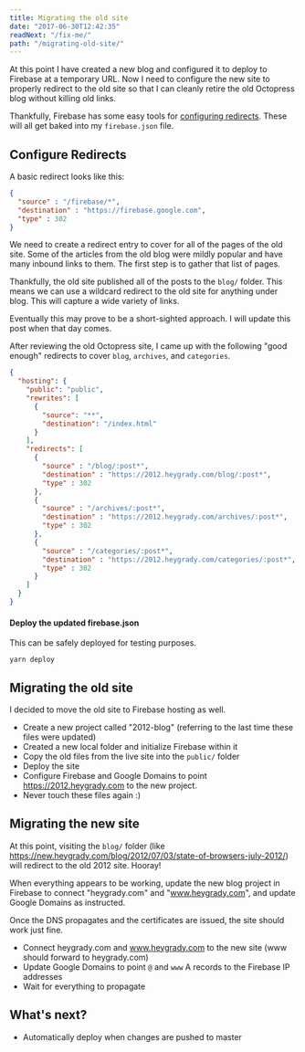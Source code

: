 ```yaml
---
title: Migrating the old site
date: "2017-06-30T12:42:35"
readNext: "/fix-me/"
path: "/migrating-old-site/"
---
```


At this point I have created a new blog and configured it to deploy to Firebase at a temporary URL. Now I need to configure the new site to properly redirect to the old site so that I can cleanly retire the old Octopress blog without killing old links.

Thankfully, Firebase has some easy tools for [configuring redirects](https://firebase.google.com/docs/hosting/url-redirects-rewrites). These will all get baked into my `firebase.json` file.

## Configure Redirects
A basic redirect looks like this:

```json
{
  "source" : "/firebase/*",
  "destination" : "https://firebase.google.com",
  "type" : 302
}
```

We need to create a redirect entry to cover for all of the pages of the old site. Some of the articles from the old blog were mildly popular and have many inbound links to them. The first step is to gather that list of pages.

Thankfully, the old site published all of the posts to the `blog/` folder. This means we can use a wildcard redirect to the old site for anything under blog. This will capture a wide variety of links.

Eventually this may prove to be a short-sighted approach. I will update this post when that day comes.

After reviewing the old Octopress site, I came up with the following "good enough" redirects to cover `blog`, `archives`, and `categories`.

```json
{
  "hosting": {
    "public": "public",
    "rewrites": [
      {
        "source": "**",
        "destination": "/index.html"
      }
    ],
    "redirects": [
      {
        "source" : "/blog/:post*",
        "destination" : "https://2012.heygrady.com/blog/:post*",
        "type" : 302
      },
      {
        "source" : "/archives/:post*",
        "destination" : "https://2012.heygrady.com/archives/:post*",
        "type" : 302
      },
      {
        "source" : "/categories/:post*",
        "destination" : "https://2012.heygrady.com/categories/:post*",
        "type" : 302
      }
    ]
  }
}
```

#### Deploy the updated firebase.json
This can be safely deployed for testing purposes.

```
yarn deploy
```

## Migrating the old site
I decided to move the old site to Firebase hosting as well.

- Create a new project called "2012-blog" (referring to the last time these files were updated)
- Created a new local folder and initialize Firebase within it
- Copy the old files from the live site into the `public/` folder
- Deploy the site
- Configure Firebase and Google Domains to point https://2012.heygrady.com to the new project.
- Never touch these files again :)

## Migrating the new site
At this point, visiting the `blog/` folder (like https://new.heygrady.com/blog/2012/07/03/state-of-browsers-july-2012/) will redirect to the old 2012 site. Hooray!

When everything appears to be working, update the new blog project in Firebase to connect "heygrady.com" and "www.heygrady.com", and update Google Domains as instructed.

Once the DNS propagates and the certificates are issued, the site should work just fine.

- Connect heygrady.com and www.heygrady.com to the new site (www should forward to heygrady.com)
- Update Google Domains to point `@` and `www` A records to the Firebase IP addresses
- Wait for everything to propagate

## What's next?
- Automatically deploy when changes are pushed to master
